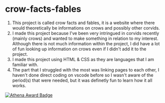 # crow-facts-fables
1. This project is called crow facts and fables, it is a website where there would theoretically be informations on crows and possibly other corvids.
2. I made this project because I've been very intringued in corvids recently (mainly crows) and wanted to make something in relation to my interest. Although there is not much information within the project, I did have a lot of fun looking up information on crows even if I didn't add it to the project.
3. I made this project using HTML & CSS as they are languages that I am familiar with.
4. The part that I struggled with the most was linking pages to each other, I haven't done direct coding on vscode before so I wasn't aware of the period(s) that were needed, but it was definetly fun to learn how it all works.

[![Athena Award Badge](https://img.shields.io/endpoint?url=https%3A%2F%2Faward.athena.hackclub.com%2Fapi%2Fbadge)](https://award.athena.hackclub.com?utm_source=readme)
